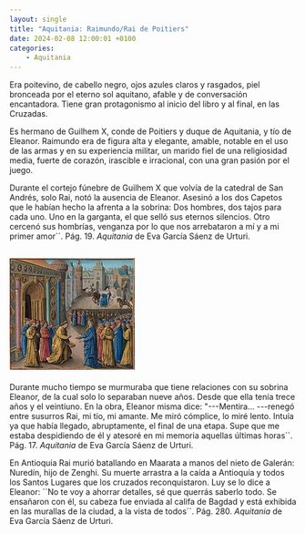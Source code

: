 ```yaml
---
layout: single
title: "Aquitania: Raimundo/Rai de Poitiers"
date: 2024-02-08 12:00:01 +0100
categories: 
    - Aquitania
---
```

Era poitevino, de cabello negro, ojos azules claros y rasgados, piel
bronceada por el eterno sol aquitano, afable y de conversación
encantadora. Tiene gran protagonismo al inicio del libro y al final, en
las Cruzadas.

Es hermano de Guilhem X, conde de Poitiers y duque de Aquitania, y tío
de Eleanor. Raimundo era de figura alta y elegante, amable, notable en
el uso de las armas y en su experiencia militar, un marido fiel de una
religiosidad media, fuerte de corazón, irascible e irracional, con una
gran pasión por el juego.

Durante el cortejo fúnebre de Guilhem X que volvía de la catedral de San
Andrés, solo Rai, notó la ausencia de Eleanor. Asesinó a los dos Capetos
que le habían hecho la afrenta a la sobrina: Dos hombres, dos
tajos para cada uno. Uno en la garganta, el que selló sus eternos
silencios. Otro cercenó sus hombrías, venganza por lo que nos
arrebataron a mí y a mi primer amor´´. Pág. 19. *Aquitania* de Eva
García Sáenz de Urturi.

![Raimundo da la bienvenida a Luis VII](/assets/img/8f8e875e-7d99-4ecc-90d7-131695b6841d.jpg) 
---
Durante mucho tiempo se murmuraba que
tiene relaciones con su sobrina Eleanor, de la cual solo lo separaban
nueve años. Desde que ella tenía trece años y el veintiuno. En la obra,
Eleanor misma dice: "---Mentira\... ---renegó entre susurros Rai,
mi tío, mi amante. Me miró cómplice, lo miré lento. Intuía ya que había
llegado, abruptamente, el final de una etapa. Supe que me estaba
despidiendo de él y atesoré en mi memoria aquellas últimas horas´´. 
Pág. 17. *Aquitania* de Eva García Sáenz de Urturi.

En Antioquia Rai murió batallando en Maarata a manos del nieto de
Galerán: Nuredín, hijo de Zenghi. Su muerte arrastra a la caída a
Antioquía y todos los Santos Lugares que los cruzados reconquistaron.
Luy se lo dice a Eleanor: ´´No te voy a ahorrar detalles, sé que
querrás saberlo todo. Se ensañaron con él, su cabeza fue enviada al
califa de Bagdad y está exhibida en las murallas de la ciudad, a la
vista de todos´´. Pág. 280. *Aquitania* de Eva García Sáenz de Urturi.

